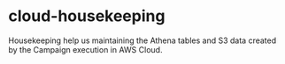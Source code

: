 # cloud-housekeeping
Housekeeping help us maintaining the Athena tables and S3 data created by the Campaign execution in AWS Cloud.
